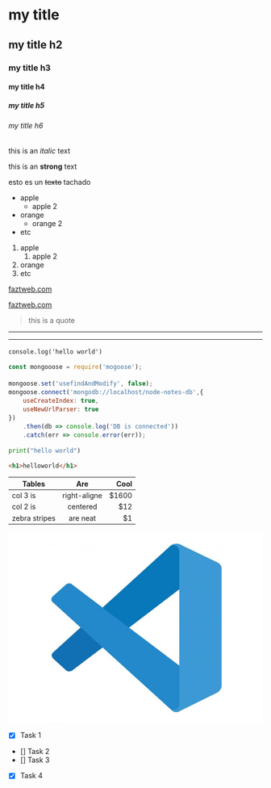 <!-- HEADINGS  -->

# my title
## my title h2
### my title h3
#### my title h4 
##### my title h5
###### my title h6

<!-- italic -->
this is an *italic* text

<!-- strong -->
this is an **strong** text

<!-- strikethrough -->
esto es un ~~texto~~ tachado


<!-- UL -->
* apple
    * apple 2
* orange
    * orange 2
* etc

1. apple
    1. apple 2
2. orange
3. etc

[faztweb.com](https://www.faztweb.com)

[faztweb.com](https://www.faztweb.com "Custom title")

> this is a quote

---
___


`console.log('hello world')`

````javascript
const mongooose = require('mogoose');

mongoose.set('usefindAndModify', false);
mongoose.connect('mongodb://localhost/node-notes-db',{
    useCreateIndex: true,
    useNewUrlParser: true
})
    .then(db => console.log('DB is connected'))
    .catch(err => console.error(err));
````

```python
print("hello world")
```
```html
<h1>helloworld</h1>
```

| Tables        | Are          | Cool   |
| ------------- |:------------:|-------:|
| col 3 is      | right-aligne | $1600  |
| col 2 is      | centered     |   $12  |
| zebra stripes | are neat     |    $1  |

![visual studio code logo](vscode.png "vscode logo")

<!-- GITHUB MARKDOWN -->
* [x] Task 1
* [] Task 2
* [] Task 3
* [x] Task 4
